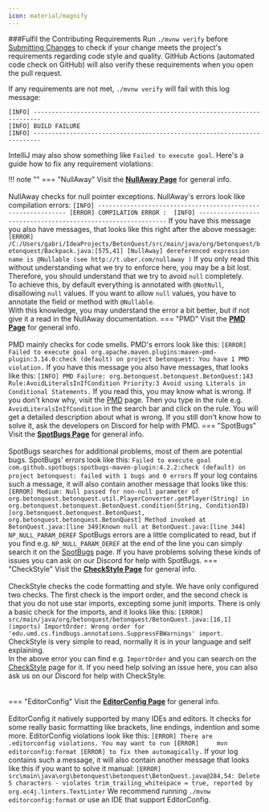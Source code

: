 ```yaml
---
icon: material/magnify
---
```

###Fulfil the Contributing Requirements
Run `./mvnw verify` before [Submitting Changes](../Submitting-Changes.md) to check if your change
meets the project's requirements regarding code style and quality.
GitHub Actions (automated code check on GitHub) will also verify these requirements when you open the pull request.

If any requirements are not met, `./mvnw verify` will fail with this log message:
````
[INFO] ------------------------------------------------------------------------
[INFO] BUILD FAILURE
[INFO] ------------------------------------------------------------------------
````
IntelliJ may also show something like `Failed to execute goal`. Here's a guide how to fix any requirement violations:

!!! note ""
    === "NullAway"
        Visit the **[NullAway Page](http://t.uber.com/nullaway)** for general info.
        <br><br>
        NullAway checks for null pointer exceptions. NullAway's errors look like compilation errors:
        ````
        [INFO] -------------------------------------------------------------
        [ERROR] COMPILATION ERROR : 
        [INFO] -------------------------------------------------------------
        ````
        If you have this message you also have messages, that looks like this right after the above message:
        ````
        [ERROR] /C:/Users/gabri/IdeaProjects/BetonQuest/src/main/java/org/betonquest/betonquest/Backpack.java:[575,41] [NullAway] dereferenced expression name is @Nullable (see http://t.uber.com/nullaway )
        ````
        If you only read this without understanding what we try to enforce here, you may be a bit lost.
        Therefore, you should understand that we try to avoid `null` completely.  
        To achieve this, by default everything is annotated with `@NotNull`, disallowing `null` values.
        If you want to allow `null` values, you have to annotate the field or method with `@Nullable`.  
        With this knowledge, you may understand the error a bit better, but if not give it a read in the NullAway documentation.
    === "PMD"
        Visit the **[PMD Page](https://pmd.github.io/latest/)** for general info.
        <br><br>
        PMD mainly checks for code smells. PMD's errors look like this:
        ````
        [ERROR] Failed to execute goal org.apache.maven.plugins:maven-pmd-plugin:3.14.0:check (default) on project betonquest: You have 1 PMD violation.
        ````
        If you have this message you also have messages, that looks like this:
        ````
        [INFO] PMD Failure: org.betonquest.betonquest.BetonQuest:143 Rule:AvoidLiteralsInIfCondition Priority:3 Avoid using Literals in Conditional Statements.
        ````
        If you read this, you may know what is wrong. If you don't know why, visit the
        [PMD](https://pmd.github.io/latest/) page.
        Then you type in the rule e.g. `AvoidLiteralsInIfCondition` in the search bar and click on the rule.
        You will get a detailed description about what is wrong.
        If you still don't know how to solve it, ask the developers on Discord for help with PMD.
    === "SpotBugs"
        Visit the **[SpotBugs Page](https://spotbugs.readthedocs.io/en/stable/index.html)** for general info.
        <br><br>
        SpotBugs searches for additional problems, most of them are potential bugs. SpotBugs' errors look like this:
        ````
        Failed to execute goal com.github.spotbugs:spotbugs-maven-plugin:4.2.2:check (default) on project betonquest: failed with 1 bugs and 0 errors
        ````
        If your log contains such a message, it will also contain another message that looks like this:
        ````
        [ERROR] Medium: Null passed for non-null parameter of org.betonquest.betonquest.util.PlayerConverter.getPlayer(String) in org.betonquest.betonquest.BetonQuest.condition(String, ConditionID) [org.betonquest.betonquest.BetonQuest, org.betonquest.betonquest.BetonQuest] Method invoked at BetonQuest.java:[line 349]Known null at BetonQuest.java:[line 344] NP_NULL_PARAM_DEREF
        ````
        SpotBugs errors are a little complicated to read,
        but if you find e.g. `NP_NULL_PARAM_DEREF` at the end of the line you can simply search it on the
        [SpotBugs](https://spotbugs.readthedocs.io/en/stable/bugDescriptions.html) page.
        If you have problems solving these kinds of issues you can ask on our Discord for help with SpotBugs.
    === "CheckStyle"
        Visit the **[CheckStyle Page](https://checkstyle.sourceforge.io/checks.html)** for general info.
        <br><br>
        CheckStyle checks the code formatting and style. We have only configured two checks.
        The first check is the import order, and the second check is that you do not use star imports,
        excepting some junit imports.
        There is only a basic check for the imports, and it looks like this:
        ````
        [ERROR] src/main/java/org/betonquest/betonquest/BetonQuest.java:[16,1] (imports) ImportOrder: Wrong order for 'edu.umd.cs.findbugs.annotations.SuppressFBWarnings' import.
        ````
        CheckStyle is very simple to read, normally it is in your language and self explaining.  
        In the above error you can find e.g. `ImportOrder` and you can search on the
        [CheckStyle](https://checkstyle.sourceforge.io/checks.html) page for it.
        If you need help solving an issue here, you can also ask us on our Discord for help with CheckStyle.
        <br><br><br>
    === "EditorConfig"
        Visit the **[EditorConfig Page](https://editorconfig.org/)** for general info.
        <br><br>
        EditorConfig it natively supported by many IDEs and editors.
        It checks for some really basic formatting like brackets, line endings, indention and some more.
        EditorConfig violations look like this:
        ````
        [ERROR] There are .editorconfig violations. You may want to run
        [ERROR]     mvn editorconfig:format
        [ERROR] to fix them automagically.
        ````
        If your log contains such a message, it will also contain another message that looks like this if you want to solve it manual:
        ````
        [ERROR] src\main\java\org\betonquest\betonquest\BetonQuest.java@284,54: Delete 5 characters - violates trim_trailing_whitespace = true, reported by org.ec4j.linters.TextLinter
        ````
        We recommend running `./mvnw editorconfig:format` or use an IDE that support EditorConfig.
        
